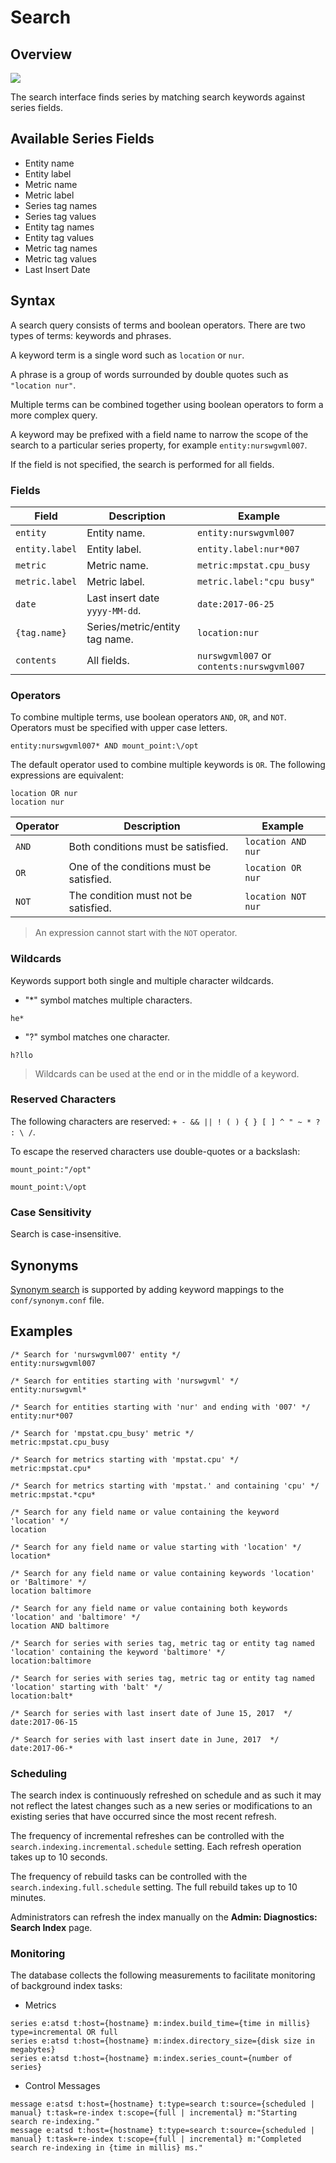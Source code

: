 # Search

## Overview

![](./images/search.png)

The search interface finds series by matching search keywords against series fields.

## Available Series Fields

* Entity name
* Entity label
* Metric name
* Metric label
* Series tag names
* Series tag values
* Entity tag names
* Entity tag values
* Metric tag names
* Metric tag values
* Last Insert Date

## Syntax

A search query consists of terms and boolean operators. There are two types of terms: keywords and phrases.

A keyword term is a single word such as `location` or `nur`.

A phrase is a group of words surrounded by double quotes such as `"location nur"`.

Multiple terms can be combined together using boolean operators to form a more complex query.

A keyword may be prefixed with a field name to narrow the scope of the search to a particular series property, for example `entity:nurswgvml007`.

If the field is not specified, the search is performed for all fields.

### Fields

| **Field** | **Description** | **Example** |
|---|---|---|
| `entity` | Entity name. | `entity:nurswgvml007` |
| `entity.label` | Entity label. | `entity.label:nur*007` |
| `metric` | Metric name. | `metric:mpstat.cpu_busy` |
| `metric.label` | Metric label. | `metric.label:"cpu busy"` |
| `date` | Last insert date `yyyy-MM-dd`. | `date:2017-06-25` |
| `{tag.name}` | Series/metric/entity tag name. | `location:nur` |
| `contents` | All fields. | `nurswgvml007` or `contents:nurswgvml007` |

### Operators

To combine multiple terms, use boolean operators `AND`, `OR`, and `NOT`. Operators must be specified with upper case letters.

```ls
entity:nurswgvml007* AND mount_point:\/opt
```

The default operator used to combine multiple keywords is `OR`. The following expressions are equivalent:

```ls
location OR nur
location nur
```

| **Operator** | **Description** | **Example** |
|---|---|---|
| `AND` | Both conditions must be satisfied. | `location AND nur` |
| `OR` | One of the conditions must be satisfied. | `location OR nur` |
| `NOT` | The condition must not be satisfied. | `location NOT nur` |

> An expression cannot start with the `NOT` operator.

### Wildcards

Keywords support both single and multiple character wildcards.

* "*" symbol matches multiple characters.

```ls
he*
```

* "?" symbol matches one character.

```ls
h?llo
```

> Wildcards can be used at the end or in the middle of a keyword.

### Reserved Characters

The following characters are reserved: `+ - && || ! ( ) { } [ ] ^ " ~ * ? : \ /`.

To escape the reserved characters use double-quotes or a backslash:

```ls
mount_point:"/opt"
```

```ls
mount_point:\/opt
```

### Case Sensitivity

Search is case-insensitive.

## Synonyms

[Synonym search](synonyms.md) is supported by adding keyword mappings to the `conf/synonym.conf` file.

## Examples

```ls
/* Search for 'nurswgvml007' entity */
entity:nurswgvml007

/* Search for entities starting with 'nurswgvml' */
entity:nurswgvml*

/* Search for entities starting with 'nur' and ending with '007' */
entity:nur*007

/* Search for 'mpstat.cpu_busy' metric */
metric:mpstat.cpu_busy

/* Search for metrics starting with 'mpstat.cpu' */
metric:mpstat.cpu*

/* Search for metrics starting with 'mpstat.' and containing 'cpu' */
metric:mpstat.*cpu*

/* Search for any field name or value containing the keyword 'location' */
location

/* Search for any field name or value starting with 'location' */
location*

/* Search for any field name or value containing keywords 'location' or 'Baltimore' */
location baltimore

/* Search for any field name or value containing both keywords 'location' and 'baltimore' */
location AND baltimore

/* Search for series with series tag, metric tag or entity tag named 'location' containing the keyword 'baltimore' */
location:baltimore

/* Search for series with series tag, metric tag or entity tag named 'location' starting with 'balt' */
location:balt*

/* Search for series with last insert date of June 15, 2017  */
date:2017-06-15

/* Search for series with last insert date in June, 2017  */
date:2017-06-*
```

### Scheduling

The search index is continuously refreshed on schedule and as such it may not reflect the latest changes such as a new series or modifications to an existing series that have occurred since the most recent refresh.

The frequency of incremental refreshes can be controlled with the `search.indexing.incremental.schedule` setting. Each refresh operation takes up to 10 seconds.

The frequency of rebuild tasks can be controlled with the `search.indexing.full.schedule` setting. The full rebuild takes up to 10 minutes.

Administrators can refresh the index manually on the **Admin: Diagnostics: Search Index** page.

### Monitoring

The database collects the following measurements to facilitate monitoring of background index tasks:

* Metrics

```ls
series e:atsd t:host={hostname} m:index.build_time={time in millis} type=incremental OR full
series e:atsd t:host={hostname} m:index.directory_size={disk size in megabytes}
series e:atsd t:host={hostname} m:index.series_count={number of series}
```

* Control Messages

```ls
message e:atsd t:host={hostname} t:type=search t:source={scheduled | manual} t:task=re-index t:scope={full | incremental} m:"Starting search re-indexing."
message e:atsd t:host={hostname} t:type=search t:source={scheduled | manual} t:task=re-index t:scope={full | incremental} m:"Completed search re-indexing in {time in millis} ms."
```
